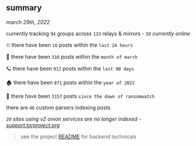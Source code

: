 
## summary
_march 29th, 2022_

currently tracking `94` groups across `133` relays & mirrors - _`50` currently online_

⏲ there have been `16` posts within the `last 24 hours`

🦈 there have been `316` posts within the `month of march`

🪐 there have been `912` posts within the `last 90 days`

🏚 there have been `871` posts within the `year of 2022`

🦕 there have been `3157` posts `since the dawn of ransomwatch`

there are `46` custom parsers indexing posts

_`20` sites using v2 onion services are no longer indexed - [support.torproject.org](https://support.torproject.org/onionservices/v2-deprecation/)_

> see the project [README](https://github.com/thetanz/ransomwatch#ransomwatch--) for backend technicals
